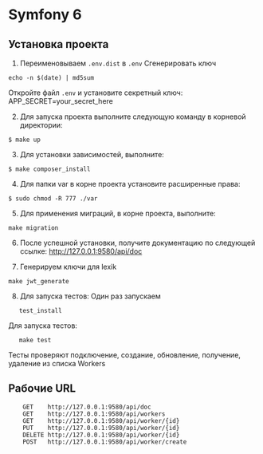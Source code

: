 # Symfony 6

## Установка проекта

1. Переименовываем `.env.dist` в `.env`
   Сгенерировать ключ
```shell
echo -n $(date) | md5sum
```
   Откройте файл `.env` и установите секретный ключ:
   APP_SECRET=your_secret_here

2. Для запуска проекта выполните следующую команду в корневой директории:
```shell
$ make up
```

3. Для установки зависимостей, выполните:
```shell
$ make composer_install
```

4. Для папки var в корне проекта установите расширенные права:
```shell
$ sudo chmod -R 777 ./var
```
5. Для применения миграций, в корне проекта, выполните:
```shell
make migration
```

6. После успешной установки, получите документацию по следующей ссылке:
   http://127.0.0.1:9580/api/doc

7. Генерируем ключи для lexik 
```shell
make jwt_generate
```

8. Для запуска тестов:
Один раз запускаем 
```shell
   test_install
```
Для запуска тестов:
```shell
   make test
```

Тесты проверяют подключение, создание, обновление, получение, удаление из списка Workers

## Рабочие URL
```shell
    GET    http://127.0.0.1:9580/api/doc
    GET    http://127.0.0.1:9580/api/workers
    GET    http://127.0.0.1:9580/api/worker/{id}
    PUT    http://127.0.0.1:9580/api/worker/{id}
    DELETE http://127.0.0.1:9580/api/worker/{id}
    POST   http://127.0.0.1:9580/api/worker/create
```